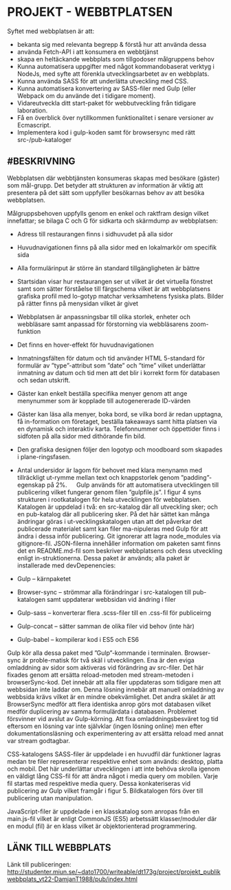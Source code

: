# PROJEKT - WEBBTPLATSEN
Syftet med webbplatsen är att:
* bekanta sig med relevanta begrepp & förstå hur att använda dessa
* använda Fetch-API i att konsumera en webbtjänst
* skapa en heltäckande webbplats som tillgodoser målgruppens behov
* Kunna automatisera uppgifter med något kommandobaserat verktyg i NodeJs, med syfte att förenkla utvecklingsarbetet av en webbplats.
* Kunna använda SASS för att underlätta utveckling med CSS.
* Kunna automatisera konvertering av SASS-filer med Gulp (eller Webpack om du använde det i tidigare moment).
* Vidareutveckla ditt start-paket för webbutveckling från tidigare laboration.
* Få en överblick över nytillkommen funktionalitet i senare versioner av Ecmascript.
* Implementera kod i gulp-koden samt för browsersync med rätt src-/pub-kataloger

## #BESKRIVNING
Webbplatsen där webbtjänsten konsumeras skapas med besökare (gäster) som mål-grupp. Det betyder att strukturen av information är viktig att presentera på det sätt som uppfyller besökarnas behov av att besöka webbplatsen. 

Målgruppsbehoven uppfylls genom en enkel och raktfram design vilket innefattar; se bilaga C och G för sidkarta och skärmdump av webbplatsen:

* Adress till restaurangen finns i sidhuvudet på alla sidor
* Huvudnavigationen finns på alla sidor med en lokalmarkör om specifik sida
* Alla formulärinput är större än standard tillgängligheten är bättre
* Startsidan visar hur restaurangen ser ut vilket är det virtuella fönstret samt som sätter förståelse till färgschema vilket är att webbplatsens grafiska profil med lo-gotyp matchar verksamhetens fysiska plats. Bilder på rätter finns på menysidan vilket är givet
* Webbplatsen är anpassningsbar till olika storlek, enheter och webbläsare samt anpassad för förstorning via webbläsarens zoom-funktion
* Det finns en hover-effekt för huvudnavigationen
* Inmatningsfälten för datum och tid använder HTML 5-standard för formulär av ”type”-attribut som ”date” och ”time” vilket underlättar inmatning av datum och tid men att det blir i korrekt form för databasen och sedan utskrift. 
* Gäster kan enkelt beställa specifika menyer genom att ange menynummer som är kopplade till autogenererade ID-värden
* Gäster kan läsa alla menyer, boka bord, se vilka bord är redan upptagna, få in-formation om företaget, beställa takeaways samt hitta platsen via en dynamisk och interaktiv karta. Telefonnummer och öppettider finns i sidfoten på alla sidor med dithörande fin bild.
* Den grafiska designen följer den logotyp och moodboard som skapades i plane-ringsfasen.
* Antal undersidor är lagom för behovet med klara menynamn med tillräckligt ut-rymme mellan text och knappstorlek genom ”padding”-egenskap på 2%.
 
Gulp används för att automatisera utvecklingen till publicering vilket fungerar genom filen ”gulpfile.js”. I figur 4 syns strukturen i rootkatalogen för hela utvecklingen för webbplatsen. Katalogen är uppdelad i två: en src-katalog där all utveckling sker; och en pub-katalog där all publicering sker. På det här sättet kan många ändringar göras i ut-vecklingskatalogen utan att det påverkar det publicerade materialet samt kan filer ma-nipuleras med Gulp för att ändra i dessa inför publicering. Git ignorerar att lagra node_modules via gitignore-fil. JSON-filerna innehåller information om paketen samt finns det en README.md-fil som beskriver webbplatsens och dess utveckling enligt in-struktionerna. Dessa paket är används; alla paket är installerade med devDepenencies:

* Gulp – kärnpaketet
* Browser-sync – strömmar alla förändringar i src-katalogen till pub-katalogen samt uppdaterar webbsidan vid ändring i filer
* Gulp-sass – konverterar flera .scss-filer till en .css-fil för publiceirng
* Gulp-concat – sätter samman de olika filer vid behov (inte här)
* Gulp-babel – kompilerar kod i ES5 och ES6

Gulp kör alla dessa paket med ”Gulp”-kommande i terminalen. Browser-sync är proble-matisk för två skäl i utvecklingen. Ena är den eviga omladdning av sidor som aktiveras vid förändring av src-filer. Det här fixades genom att ersätta reload-metoden med stream-metoden i browserSync-kod. Det innebär att alla filer uppdateras som tidigare men att webbsidan inte laddar om. Denna lösning innebär att manuell omladdning av webbsida krävs vilket är en mindre obekvämlighet. Det andra skälet är att BrowserSync medför att flera identiska anrop görs mot databasen vilket medför duplicering av samma formulärdata i databasen. Problemet försvinner vid avslut av Gulp-körning. Att fixa omladdningsbesväret tog tid eftersom en lösning var inte självklar (ingen lösning online) men efter dokumentationsläsning och experimentering av att ersätta reload med annat var stream godtagbar.

CSS-katalogens SASS-filer är uppdelade i en huvudfil där funktioner lagras medan tre filer representerar respektive enhet som används: desktop, platta och mobil. Det här underlättar utvecklingen i att inte behöva skrolla igenom en väldigt lång CSS-fil för att ändra något i media query om mobilen. Varje fil startas med respektive media query. Dessa konkateriseras vid publicering av Gulp vilket framgår i figur 5. Bildkatalogen förs över till publicering utan manipulation.

JavaScript-filer är uppdelade i en klasskatalog som anropas från en main.js-fil vilket är enligt CommonJS (ES5) arbetssätt klasser/moduler där en modul (fil) är en klass vilket är objektorienterad programmering.

## LÄNK TILL WEBBPLATS
Länk till publiceringen: http://studenter.miun.se/~dato1700/writeable/dt173g/project/projekt_publikwebbplats_vt22-DamjanT1988/pub/index.html